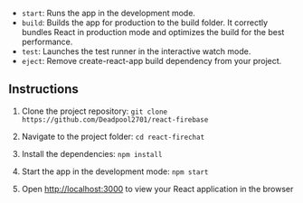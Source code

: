 

- `start`: Runs the app in the development mode.
- `build`: Builds the app for production to the build folder. It correctly
  bundles React in production mode and optimizes the build for the best
  performance.
- `test`: Launches the test runner in the interactive watch mode.
- `eject`: Remove create-react-app build dependency from your project.

## Instructions

1. Clone the project repository:
   `git clone https://github.com/Deadpool2701/react-firebase`

2. Navigate to the project folder: `cd react-firechat`

3. Install the dependencies: `npm install`

4. Start the app in the development mode: `npm start`


5. Open [http://localhost:3000](http://localhost:3000) to view your React
   application in the browser

